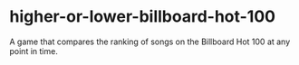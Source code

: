 # higher-or-lower-billboard-hot-100
A game that compares the ranking of songs on the Billboard Hot 100 at any point in time.
